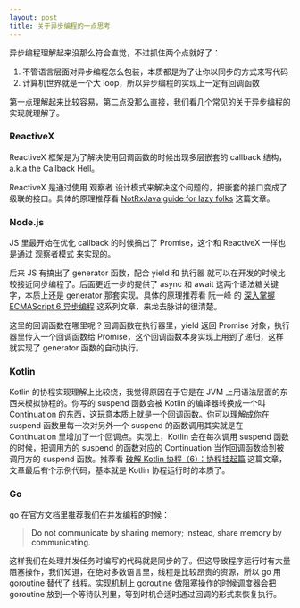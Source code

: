 ```yaml
---
layout: post
title: 关于异步编程的一点思考
---
```

异步编程理解起来没那么符合直觉，不过抓住两个点就好了：

1. 不管语言层面对异步编程怎么包装，本质都是为了让你以同步的方式来写代码
2. 计算机世界就是一个大 loop，所以异步编程的实现上一定有回调函数

第一点理解起来比较容易，第二点没那么直接，我们看几个常见的关于异步编程的实现就理解了。

### ReactiveX
ReactiveX 框架是为了解决使用回调函数的时候出现多层嵌套的 callback 结构，a.k.a the Callback Hell。

ReactiveX 是通过使用 观察者 设计模式来解决这个问题的，把嵌套的接口变成了级联的接口。具体的原理推荐看 [NotRxJava guide for lazy folks](https://yarikx.github.io/NotRxJava/) 这篇文章。

### Node.js
JS 里最开始在优化 callback 的时候搞出了 Promise，这个和 ReactiveX 一样也是通过 观察者模式 来实现的。

后来 JS 有搞出了 generator 函数，配合 yield 和 执行器 就可以在开发的时候比较接近同步编程了。后面更近一步的提供了 async 和 await 这两个语法糖关键字，本质上还是 generator 那套实现。具体的原理推荐看 阮一峰 的 [深入掌握 ECMAScript 6 异步编程](https://www.ruanyifeng.com/blog/2015/05/thunk.html) 这系列文章，来龙去脉讲的很清楚。

这里的回调函数在哪里呢？回调函数在执行器里，yield 返回 Promise 对象，执行器里传入一个回调函数给 Promise，这个回调函数本身实现上用到了递归，这样就实现了 generator 函数的自动执行。

### Kotlin
Kotlin 的协程实现理解上比较绕，我觉得原因在于它是在 JVM 上用语法层面的东西来模拟协程的。你写的 suspend 函数会被 Kotlin 的编译器转换成一个叫 Continuation 的东西，这玩意本质上就是一个回调函数。你可以理解成你在 suspend 函数里每一次对另外一个 suspend 的函数调用其实就是在 Continuation 里增加了一个回调点。实现上，Kotlin 会在每次调用 suspend 函数的时候，把调用方的 suspend 的函数对应的 Continuation 当作回调函数给到被调用方的 suspend 函数。推荐看 [破解 Kotlin 协程（6）：协程挂起篇](https://www.bennyhuo.com/2019/05/07/coroutine-suspend/) 这篇文章，文章最后有个示例代码，基本就是 Kotlin 协程运行时的本质了。

### Go
go 在官方文档里推荐我们在并发编程的时候：

> <font style="color:rgb(32, 34, 36);">Do not communicate by sharing memory; instead, share memory by communicating.</font>
>

这样我们在处理并发任务时编写的代码就是同步的了。但这导致程序运行时有大量阻塞操作，我们知道，在绝对多数语言里，线程是比较昂贵的资源，所以 go 用 goroutine 替代了 线程。实现机制上 goroutine 做阻塞操作的时候调度器会把 goroutine 放到一个等待队列里，等到时机合适时通过回调的形式来恢复执行。



